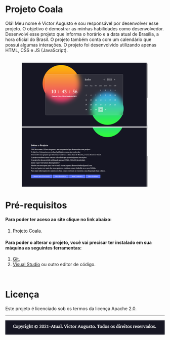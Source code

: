 # Projeto Coala

Olá! Meu nome é Victor Augusto e sou responsável por desenvolver esse projeto.
O objetivo é demostrar as minhas habilidades como desenvolvedor.
Desenvolvi esse projeto que informa o horário e a data atual de Brasília, a hora oficial do Brasil.
O projeto também conta com um calendário que possui algumas interações.
O projeto foi desenvolvido utilizando apenas HTML, CSS e JS (JavaScript).
</br>
</br>

<div align="center">
<img src="https://github.com/VictorAugustoRodriguesGomes/Projeto_Coala/blob/main/src/img/gitBase/p1.PNG" width="400"/>
<img src="https://github.com/VictorAugustoRodriguesGomes/Projeto_Coala/blob/main/src/img/gitBase/p2.PNG" width="400"/>
</div>

# Pré-requisitos
#### Para poder ter aceso ao  site clique no link abaixo: 
1. [Projeto Coala](https://projeto-coala.web.app/).
#### Para poder o alterar o projeto, você vai precisar ter instalado em sua máquina as seguintes ferramentas:
1. [Git](https://git-scm.com),
2. [Visual Studio](https://code.visualstudio.com/) ou outro editor de código.

</br>

# Licença

Este projeto é licenciado sob os termos da licença Apache 2.0.

---------
<img src="https://github.com/VictorAugustoRodriguesGomes/Projeto_Coala/blob/main/src/img/gitBase/p3.PNG?raw=true"/>

